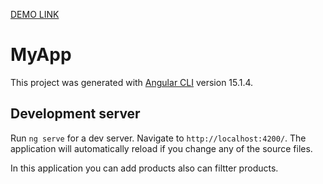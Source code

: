 [DEMO LINK](https://oksana-kyryienko.github.io/angular_routing_fillter_add_item/)

# MyApp

This project was generated with [Angular CLI](https://github.com/angular/angular-cli) version 15.1.4.

## Development server

Run `ng serve` for a dev server. Navigate to `http://localhost:4200/`. The application will automatically reload if you change any of the source files.

In this application you can add products also can filtter products.  
